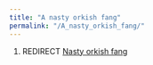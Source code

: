 ```yaml
---
title: "A nasty orkish fang"
permalink: "/A_nasty_orkish_fang/"
---
```


1.  REDIRECT [Nasty orkish fang](Nasty_orkish_fang "wikilink")